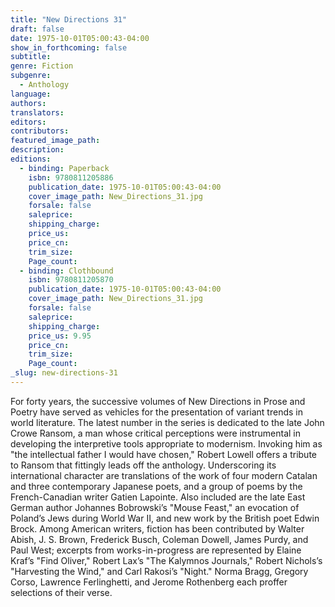 ```yaml
---
title: "New Directions 31"
draft: false
date: 1975-10-01T05:00:43-04:00
show_in_forthcoming: false
subtitle:
genre: Fiction
subgenre:
  - Anthology
language:
authors:
translators:
editors:
contributors:
featured_image_path:
description:
editions:
  - binding: Paperback
    isbn: 9780811205886
    publication_date: 1975-10-01T05:00:43-04:00
    cover_image_path: New_Directions_31.jpg
    forsale: false
    saleprice:
    shipping_charge:
    price_us:
    price_cn:
    trim_size:
    Page_count:
  - binding: Clothbound
    isbn: 9780811205870
    publication_date: 1975-10-01T05:00:43-04:00
    cover_image_path: New_Directions_31.jpg
    forsale: false
    saleprice:
    shipping_charge:
    price_us: 9.95
    price_cn:
    trim_size:
    Page_count:
_slug: new-directions-31
---
```


For forty years, the successive volumes of New Directions in Prose and Poetry have served as vehicles for the presentation of variant trends in world literature. The latest number in the series is dedicated to the late John Crowe Ransom, a man whose critical perceptions were instrumental in developing the interpretive tools appropriate to modernism. Invoking him as "the intellectual father I would have chosen," Robert Lowell offers a tribute to Ransom that fittingly leads off the anthology. Underscoring its international character are translations of the work of four modern Catalan and three contemporary Japanese poets, and a group of poems by the French-Canadian writer Gatien Lapointe. Also included are the late East German author Johannes Bobrowski’s "Mouse Feast," an evocation of Poland’s Jews during World War II, and new work by the British poet Edwin Brock. Among American writers, fiction has been contributed by Walter Abish, J. S. Brown, Frederick Busch, Coleman Dowell, James Purdy, and Paul West; excerpts from works-in-progress are represented by Elaine Kraf’s "Find Oliver," Robert Lax’s "The Kalymnos Journals," Robert Nichols’s "Harvesting the Wind," and Carl Rakosi’s "Night." Norma Bragg, Gregory Corso, Lawrence Ferlinghetti, and Jerome Rothenberg each proffer selections of their verse.

